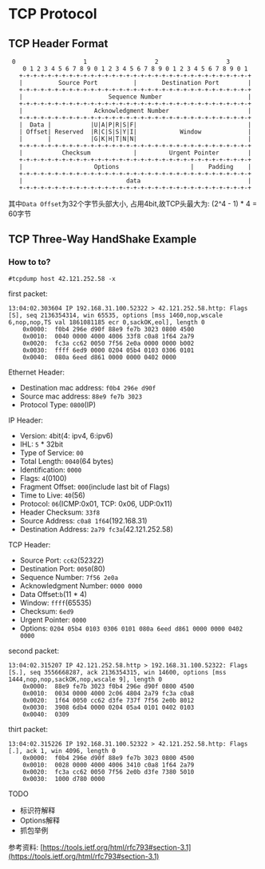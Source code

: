 # TCP Protocol

## TCP Header Format

```
 0                   1                   2                   3
    0 1 2 3 4 5 6 7 8 9 0 1 2 3 4 5 6 7 8 9 0 1 2 3 4 5 6 7 8 9 0 1
   +-+-+-+-+-+-+-+-+-+-+-+-+-+-+-+-+-+-+-+-+-+-+-+-+-+-+-+-+-+-+-+-+
   |          Source Port          |       Destination Port        |
   +-+-+-+-+-+-+-+-+-+-+-+-+-+-+-+-+-+-+-+-+-+-+-+-+-+-+-+-+-+-+-+-+
   |                        Sequence Number                        |
   +-+-+-+-+-+-+-+-+-+-+-+-+-+-+-+-+-+-+-+-+-+-+-+-+-+-+-+-+-+-+-+-+
   |                    Acknowledgment Number                      |
   +-+-+-+-+-+-+-+-+-+-+-+-+-+-+-+-+-+-+-+-+-+-+-+-+-+-+-+-+-+-+-+-+
   |  Data |           |U|A|P|R|S|F|                               |
   | Offset| Reserved  |R|C|S|S|Y|I|            Window             |
   |       |           |G|K|H|T|N|N|                               |
   +-+-+-+-+-+-+-+-+-+-+-+-+-+-+-+-+-+-+-+-+-+-+-+-+-+-+-+-+-+-+-+-+
   |           Checksum            |         Urgent Pointer        |
   +-+-+-+-+-+-+-+-+-+-+-+-+-+-+-+-+-+-+-+-+-+-+-+-+-+-+-+-+-+-+-+-+
   |                    Options                    |    Padding    |
   +-+-+-+-+-+-+-+-+-+-+-+-+-+-+-+-+-+-+-+-+-+-+-+-+-+-+-+-+-+-+-+-+
   |                             data                              |
   +-+-+-+-+-+-+-+-+-+-+-+-+-+-+-+-+-+-+-+-+-+-+-+-+-+-+-+-+-+-+-+-+
```

其中`Data Offset`为32个字节头部大小, 占用4bit,故TCP头最大为: (2^4 - 1) * 4 = 60字节

## TCP Three-Way HandShake Example

### How to to?

```
#tcpdump host 42.121.252.58 -x
```

first packet:

```
13:04:02.303604 IP 192.168.31.100.52322 > 42.121.252.58.http: Flags [S], seq 2136354314, win 65535, options [mss 1460,nop,wscale 6,nop,nop,TS val 1861081185 ecr 0,sackOK,eol], length 0
	0x0000:  f0b4 296e d90f 88e9 fe7b 3023 0800 4500
	0x0010:  0040 0000 4000 4006 33f8 c0a8 1f64 2a79
	0x0020:  fc3a cc62 0050 7f56 2e0a 0000 0000 b002
	0x0030:  ffff 6ed9 0000 0204 05b4 0103 0306 0101
	0x0040:  080a 6eed d861 0000 0000 0402 0000
```

Ethernet Header:

- Destination mac address: `f0b4 296e d90f`
- Source mac address: `88e9 fe7b 3023`
- Protocol Type: `0800`(IP)

IP Header:

- Version: `4`bit(4: ipv4, 6:ipv6)
- IHL: `5` * 32bit
- Type of Service: `00`
- Total Length: `0040`(64 bytes)
- Identification: `0000`
- Flags: `4`(0100)
- Fragment Offset: `000`(include last bit of Flags)
- Time to Live: `40`(56)
- Protocol: `06`(ICMP:0x01, TCP: 0x06, UDP:0x11)
- Header Checksum: `33f8`
- Source Address: `c0a8 1f64`(192.168.31)
- Destination Address: `2a79 fc3a`(42.121.252.58)

TCP Header:

- Source Port: `cc62`(52322)
- Destination Port: `0050`(80)
- Sequence Number: `7f56 2e0a`
- Acknowledgment Number: `0000 0000`
- Data Offset:`b`(11 * 4)
- Window: `ffff`(65535)
- Checksum: `6ed9`
- Urgent Pointer: `0000` 
- Options: `0204 05b4 0103 0306 0101 080a 6eed d861 0000 0000 0402 0000`


second packet:

```
13:04:02.315207 IP 42.121.252.58.http > 192.168.31.100.52322: Flags [S.], seq 3556668287, ack 2136354315, win 14600, options [mss 1444,nop,nop,sackOK,nop,wscale 9], length 0
	0x0000:  88e9 fe7b 3023 f0b4 296e d90f 0800 4500
	0x0010:  0034 0000 4000 2c06 4804 2a79 fc3a c0a8
	0x0020:  1f64 0050 cc62 d3fe 737f 7f56 2e0b 8012
	0x0030:  3908 6db4 0000 0204 05a4 0101 0402 0103
	0x0040:  0309
```
thirt packet:

```
13:04:02.315226 IP 192.168.31.100.52322 > 42.121.252.58.http: Flags [.], ack 1, win 4096, length 0
	0x0000:  f0b4 296e d90f 88e9 fe7b 3023 0800 4500
	0x0010:  0028 0000 4000 4006 3410 c0a8 1f64 2a79
	0x0020:  fc3a cc62 0050 7f56 2e0b d3fe 7380 5010
	0x0030:  1000 d780 0000
```

TODO

- 标识符解释
- Options解释
- 抓包举例

参考资料: [https://tools.ietf.org/html/rfc793#section-3.1](https://tools.ietf.org/html/rfc793#section-3.1)
